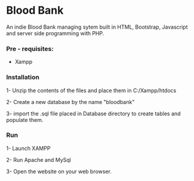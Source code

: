 # Blood Bank
An indie Blood Bank managing sytem built in HTML, Bootstrap, Javascript and server side programming with PHP.


### Pre - requisites:
- Xampp

### Installation

1- Unzip the contents of the files and place them in C:/Xampp/htdocs

2- Create a new database by the name "bloodbank"

3- import the .sql file placed in Database directory to create tables and populate them.

### Run
1- Launch XAMPP

2- Run Apache and MySql

3- Open the website on your web browser.
